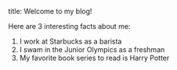 title: Welcome to my blog!

Here are 3 interesting facts about me:
1. I work at Starbucks as a barista
2. I swam in the Junior Olympics as a freshman
3. My favorite book series to read is Harry Potter
